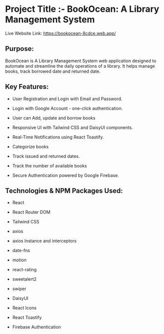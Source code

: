 
# Project Title :- BookOcean: A Library Management System

Live Website Link: https://bookocean-8cdce.web.app/


## Purpose:
BookOcean is A Library Management System web application designed to automate and streamline the daily operations of a library. It helps manage books, track borrowed date and returned date.

## Key Features:
- User Registration and Login with Email and Password.

- Login with Google Account - one-click authentication.

- User can Add, update and borrow books 

- Responsive UI with Tailwind CSS and DaisyUI components.

- Real-Time Notifications using React Toastify.

- Categorize books

- Track issued and returned dates.

- Track the number of available books

- Secure Authentication powered by Google Firebase.


## Technologies & NPM Packages Used:
- React

- React Router DOM

- Tailwind CSS

- axios

- axios Instance and interceptors

- date-fns

- motion

- react-rating

- sweetalert2

- swiper

- DaisyUI

- React Icons

- React Toastify

- Firebase Authentication
